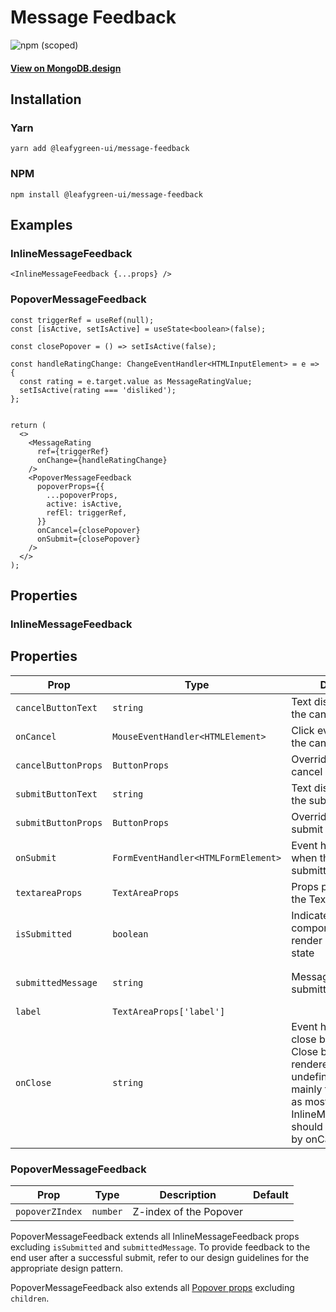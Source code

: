 # Message Feedback

![npm (scoped)](https://img.shields.io/npm/v/@leafygreen-ui/message-feedback.svg)

#### [View on MongoDB.design](https://www.mongodb.design/component/message-feedback/live-example/)

## Installation

### Yarn

```shell
yarn add @leafygreen-ui/message-feedback
```

### NPM

```shell
npm install @leafygreen-ui/message-feedback
```

## Examples

### InlineMessageFeedback

```
<InlineMessageFeedback {...props} />
```

### PopoverMessageFeedback

```
const triggerRef = useRef(null);
const [isActive, setIsActive] = useState<boolean>(false);

const closePopover = () => setIsActive(false);

const handleRatingChange: ChangeEventHandler<HTMLInputElement> = e => {
  const rating = e.target.value as MessageRatingValue;
  setIsActive(rating === 'disliked');
};


return (
  <>
    <MessageRating
      ref={triggerRef}
      onChange={handleRatingChange}
    />
    <PopoverMessageFeedback
      popoverProps={{
        ...popoverProps,
        active: isActive,
        refEl: triggerRef,
      }}
      onCancel={closePopover}
      onSubmit={closePopover}
    />
  </>
);
```

## Properties

### InlineMessageFeedback

## Properties

| Prop                | Type                                | Description                                                                                                                                                                                                   | Default                                  |
| ------------------- | ----------------------------------- | ------------------------------------------------------------------------------------------------------------------------------------------------------------------------------------------------------------- | ---------------------------------------- |
| `cancelButtonText`  | `string`                            | Text displayed inside the cancel Button                                                                                                                                                                       | `'Cancel'`                               |
| `onCancel`          | `MouseEventHandler<HTMLElement>`    | Click event handler for the cancel Button                                                                                                                                                                     |                                          |
| `cancelButtonProps` | `ButtonProps`                       | Override props for the cancel Button                                                                                                                                                                          |
| `submitButtonText`  | `string`                            | Text displayed inside the submit Button                                                                                                                                                                       |                                          |
| `submitButtonProps` | `ButtonProps`                       | Override props for the submit Button                                                                                                                                                                          |                                          |
| `onSubmit`          | `FormEventHandler<HTMLFormElement>` | Event handler called when the form is submitted                                                                                                                                                               |
| `textareaProps`     | `TextAreaProps`                     | Props passed directly to the Textarea                                                                                                                                                                         |
| `isSubmitted`       | `boolean`                           | Indicates if the component should render in its submitted state                                                                                                                                               | `false`                                  |
| `submittedMessage`  | `string`                            | Message rendered in submitted state                                                                                                                                                                           | `'Submitted! Thanks for your feedback.'` |
| `label`             | `TextAreaProps['label']`            |                                                                                                                                                                                                               |
| `onClose`           | `string`                            | Event handler called on close button click. Close button will not be rendered when undefined. This is mainly for internal use as most instances of InlineMessageFeedback should be closed solely by onCancel. |                                          |

### PopoverMessageFeedback

| Prop            | Type     | Description            | Default |
| --------------- | -------- | ---------------------- | ------- |
| `popoverZIndex` | `number` | Z-index of the Popover |         |

PopoverMessageFeedback extends all InlineMessageFeedback props excluding `isSubmitted` and `submittedMessage`. To provide feedback to the end user after a successful submit, refer to our design guidelines for the appropriate design pattern.

PopoverMessageFeedback also extends all [Popover props](https://github.com/mongodb/leafygreen-ui/tree/main/packages/popover) excluding `children`.
